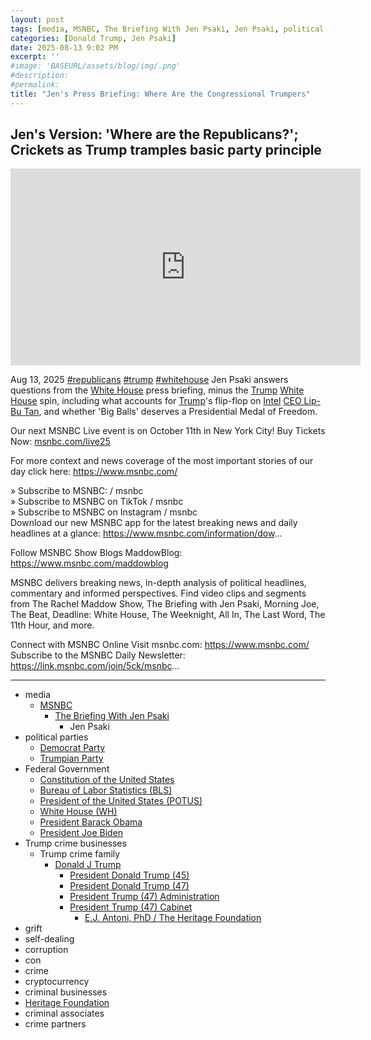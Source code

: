 ```yaml
---
layout: post
tags: [media, MSNBC, The Briefing With Jen Psaki, Jen Psaki, political parties, Democrat Party, Trumpian Party, Federal Government, Constitution of the United States, Bureau of Labor Statistics (BLS), President of the United States (POTUS), White House (WH), President Barack Obama, President Joe Biden, Trump crime businesses, Trump crime family, Donald J Trump, President Donald Trump (45), President Donald Trump (47), President Trump (47) Administration, President Trump (47) Cabinet, E.J. Antoni PhD / The Heritage Foundation, grift, self-dealing, corruption, con, crime, cryptocurrency, criminal businesses, Heritage Foundation, criminal associates, crime partners]
categories: [Donald Trump, Jen Psaki]
date: 2025-08-13 9:02 PM
excerpt: ''
#image: 'BASEURL/assets/blog/img/.png'
#description:
#permalink:
title: "Jen's Press Briefing: Where Are the Congressional Trumpers"
---
```



## Jen's Version: 'Where are the Republicans?'; Crickets as Trump tramples basic party principle

<iframe width="560" height="315" src="https://www.youtube.com/embed/STAD4X3vS1I?si=SNdxToMp1aQogyN1" title="YouTube video player" frameborder="0" allow="accelerometer; autoplay; clipboard-write; encrypted-media; gyroscope; picture-in-picture; web-share" referrerpolicy="strict-origin-when-cross-origin" allowfullscreen></iframe>

Aug 13, 2025  [#republicans](https://www.gop.com/) [#trump](https://www.donaldjtrump.com/) [#whitehouse](https://www.whitehouse.gov/)
Jen Psaki answers questions from the [White House](https://www.whitehouse.gov/) press briefing, minus the [Trump](https://www.donaldjtrump.com/) [White House](https://www.whitehouse.gov/) spin, including what accounts for [Trump](https://www.donaldjtrump.com/)'s flip-flop on [Intel](https://www.intel.com/) [CEO Lip-Bu Tan](https://newsroom.intel.com/biography/lip-bu-tan), and whether 'Big Balls' deserves a Presidential Medal of Freedom.

Our next MSNBC Live event is on October 11th in New York City! Buy Tickets Now: [msnbc.com/live25](https://www.msnbc.com/live25/)

For more context and news coverage of the most important stories of our day click here: https://www.msnbc.com/

» Subscribe to MSNBC:    / msnbc  
» Subscribe to MSNBC on TikTok   / msnbc   
» Subscribe to MSNBC on Instagram   / msnbc   
Download our new MSNBC app for the latest breaking news and daily headlines at a glance: https://www.msnbc.com/information/dow...

Follow MSNBC Show Blogs 
MaddowBlog: https://www.msnbc.com/maddowblog

MSNBC delivers breaking news, in-depth analysis of political headlines, commentary and informed perspectives. Find video clips and segments from The Rachel Maddow Show, The Briefing with Jen Psaki, Morning Joe, The Beat, Deadline: White House, The Weeknight, All In, The Last Word, The 11th Hour, and more.

Connect with MSNBC Online 
Visit msnbc.com: https://www.msnbc.com/ 
Subscribe to the MSNBC Daily Newsletter: https://link.msnbc.com/join/5ck/msnbc...

----
- media
    - [MSNBC](https://www.msnbc.com=)
        - [The Briefing With Jen Psaki](https://www.msnbc.com/jen-psaki)
            - Jen Psaki
- political parties
    - [Democrat Party](https://www.democrats.org/)
    - [Trumpian Party](https://www.gop.com/)
- Federal Government 
    - [Constitution of the United States](https://constitution.congress.gov/)
    - [Bureau of Labor Statistics (BLS)](https://www.bls.gov/)
    - [President of the United States (POTUS)](https://www.whitehouse.gov/)
    - [White House (WH)](https://www.whitehouse.gov/)
    - [President Barack Obama](https://obamawhitehouse.archives.gov/)
    - [President Joe Biden](https://bidenwhitehouse.archives.gov/)
- Trump crime businesses
    - Trump crime family
        - [Donald J Trump](https://www.donaldjtrump.com/)
             - [President Donald Trump (45)](https://trumpwhitehouse.archives.gov/)
            - [President Donald Trump (47)](https://www.whitehouse.gov/administration/donald-j-trump/)
            - [President Trump (47) Administration](https://www.whitehouse.gov/administration/)
            - [President Trump (47) Cabinet](https://www.whitehouse.gov/administration/the-cabinet/)
                - [E.J. Antoni, PhD / The Heritage Foundation](https://www.heritage.org/staff/ej-antoni-phd)
- grift
- self-dealing
- corruption
- con
- crime
- cryptocurrency 
- criminal businesses
- [Heritage Foundation](https://www.heritage.org/)
- criminal associates
- crime partners


